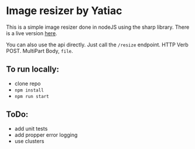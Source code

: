 # Image resizer by Yatiac

This is a simple image resizer done in nodeJS using the sharp library.
There is a live version [here](https://yatiac-image-resizer.herokuapp.com).

You can also use the api directly. Just call the `/resize` endpoint. HTTP Verb POST. MultiPart Body, `file`.

## To run locally:

- clone repo
- `npm install`
- `npm run start`

## ToDo:

- add unit tests
- add propper error logging
- use clusters
